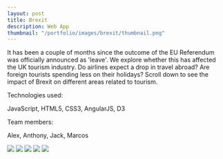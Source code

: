 ```yaml
---
layout: post
title: Brexit
description: Web App
thumbnail: "/portfolio/images/brexit/thumbnail.png"
---
```


It has been a couple of months since the outcome of the EU Referendum was officially announced as 'leave'. We explore whether this has affected the UK tourism industry. Do airlines expect a drop in travel abroad? Are foreign tourists spending less on their holidays? Scroll down to see the impact of Brexit on different areas related to tourism.

Technologies used:

<p class="message">
  JavaScript, HTML5, CSS3, AngularJS, D3
</p>

Team members:

<p class="message">
  Alex, Anthony, Jack, Marcos
</p>

<div class="separator"></div>

<img src="/{{ site.baseurl }}portfolio/images/brexit/1.png" class="post-img">
<img src="/{{ site.baseurl }}portfolio/images/brexit/2.png" class="post-img">
<img src="/{{ site.baseurl }}portfolio/images/brexit/3.png" class="post-img">
<img src="/{{ site.baseurl }}portfolio/images/brexit/4.png" class="post-img">
<img src="/{{ site.baseurl }}portfolio/images/brexit/5.png" class="post-img">
